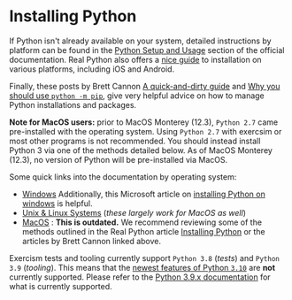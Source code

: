 # Installing Python

If Python isn't already available on your system, detailed instructions by platform can be found in the [Python Setup and Usage][using python] section of the official documentation.
Real Python also offers a [nice guide][helpful guide] to installation on various platforms, including iOS and Android.

Finally, these posts by Brett Cannon [A quick-and-dirty guide][quick-and-dirty] and [Why you should use `python -m pip`][python-m-pip], give very helpful advice on how to manage Python installations and packages.

**Note for MacOS users:**  prior to MacOS Monterey (12.3), `Python 2.7` came pre-installed with the operating system.
Using `Python 2.7` with exercsim or most other programs is not recommended.
You should instead install Python 3 via one of the methods detailed below.
As of MacOS Monterey (12.3), no version of Python will be pre-installed via MacOS.

Some quick links into the documentation by operating system:

-  [Windows][windows] Additionally, this Microsoft article on [installing Python on windows][python-on-windows] is helpful.
-  [Unix & Linux Systems][unix-and-linux] (_these largely work for MacOS as well_)
-  [MacOS][macos] : **This is outdated.**
   We recommend reviewing some of the methods outlined in the Real Python article [Installing Python][installing-python] or the articles by Brett Cannon linked above.


Exercism tests and tooling currently support `Python 3.8` (_tests_) and `Python 3.9` (_tooling_).
This means that the [newest features of Python `3.10`][310-new-features] are **not** currently supported.
Please refer to the [Python 3.9.x documentation][3.9 docs] for what is currently supported.

[3.9 docs]: https://docs.python.org/3.9/
[310-new-features]: https://docs.python.org/3/whatsnew/3.10.html
[helpful guide]: https://realpython.com/installing-python/
[installing-python]: https://realpython.com/installing-python/#what-your-options-are_1
[macos]: https://docs.python.org/3/using/mac.html
[python-m-pip]: https://snarky.ca/why-you-should-use-python-m-pip/
[python-on-windows]: https://docs.microsoft.com/en-us/windows/python/beginners
[quick-and-dirty]: https://snarky.ca/a-quick-and-dirty-guide-on-how-to-install-packages-for-python/
[unix-and-linux]: https://docs.python.org/3/using/unix.html
[using python]: https://docs.python.org/3/using/index.html
[windows]: https://docs.python.org/3/using/windows.html
